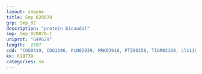 ```yaml
---
layout: smgene
title: Smp_028070
grp: Smp_02
description: "protein bicaudal"
smp: Smp_028070.1
uniprot: "G4V629"
length:  2787
cdd: "COG0419, COG1196, PLN02939, PRK03918, PTZ00258, TIGR02168, cl11194, pfam09730, pfam10565"
kk: K18739
categories: sm
---
```


